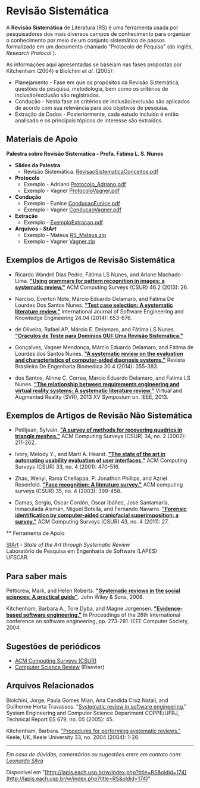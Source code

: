 # Revisão Sistemática

A **Revisão Sistemática** de Literatura (RS) é uma ferramenta usada por pesquisadores dos mais diversos campos de conhecimento para organizar o conhecimento por meio de um conjunto sistemático de passos formalizado em um documento chamado "Protocolo de Pequisa" (do inglês, _Research Protocol_ ).

As informações aqui apresentadas se baseiam nas fases propostas por Kitchenham (2004) e Biolchini _et al._ (2005):

*   Planejamento - Fase em que os propósitos da Revisão Sistemática, questões de pesquisa, metodologia, bem como os critérios de inclusão/exclusão são registrados.
*   Condução - Nesta fase os critérios de inclusão/exclusão são aplicados de acordo com sua relevância para aos objetivos de pesquisa.
*   Extração de Dados - Posteriormente, cada estudo incluído é então analisado e os principais tópicos de interesse são extraídos.

  

## Materiais de Apoio
<object style="width:100%;height:100%;width: 820px; height: 461.25px; float: none; clear: both; margin: 2px auto;" data="http://www.youtube.com/embed/Wgaw97mTKWM">
</object>
  
**Palestra sobre Revisão Sistemática - Profa. Fátima L. S. Nunes**

  

*   **Slides da Palestra**
    *   Revisão Sistemática. [RevisaoSistematicaConceitos.pdf](/https://github.com/lapisusp/lapisusp.github.io/blob/master/files/RevisaoSistematicaConceitos.pdf)
*   **Protocolo**
    *   Exemplo - Adriano [Protocolo_Adriano.pdf](/files/Protocolo_Adriano.pdf)
    *   Exemplo - Vagner [ProtocoloVagner.pdf](https://github.com/lapisusp/lapisusp.github.io/raw/master/files/ProtocoloVagner.pdf)
*   **Condução**
    *   Exemplo - Eunice [ConducaoEunice.pdf](https://github.com/lapisusp/lapisusp.github.io/raw/master/files/ConducaoEunice.pdf)
    *   Exemplo - Vagner [ConducaoVagner.pdf](https://github.com/lapisusp/lapisusp.github.io/raw/master/files/ConducaoVagner.pdf)
*   **Extração**
    *   Exemplo - [ExemploExtracao.pdf](https://github.com/lapisusp/lapisusp.github.io/raw/master/files/ExemploExtracao.pdf)
*   **Arquivos - _StArt_**
    *   Exemplo - Mateus [RS_Mateus.zip](https://github.com/lapisusp/lapisusp.github.io/raw/master/files/RS_Mateus.zip)
    *   Exemplo - Vagner [Vagner.zip](https://github.com/lapisusp/lapisusp.github.io/raw/master/files/Vagner.zip)

## Exemplos de Artigos de Revisão Sistemática

*   Ricardo Wandré Dias Pedro, Fátima LS Nunes, and Ariane Machado-Lima. **["Using grammars for pattern recognition in images: a systematic review."](http://dl.acm.org.ez67.periodicos.capes.gov.br/citation.cfm?id=2543593)** ACM Computing Surveys (CSUR) 46.2 (2013): 26.

*   Narciso, Everton Note, Márcio Eduardo Delamaro, and Fátima De Lourdes Dos Santos Nunes. **["Test case selection: A systematic literature review."](http://www-worldscientific-com.ez67.periodicos.capes.gov.br/doi/abs/10.1142/S0218194014500259)** International Journal of Software Engineering and Knowledge Engineering 24.04 (2014): 653-676.

*   de Oliveira, Rafael AP, Márcio E. Delamaro, and Fátima LS Nunes. **["Oráculos de Teste para Domínios GUI: Uma Revisão Sistemática."](http://www.labes.icmc.usp.br/~rpaes/papers/SAST2009.pdf)**

*   Gonçalves, Vagner Mendonça, Márcio Eduardo Delamaro, and Fátima de Lourdes dos Santos Nunes. **["A systematic review on the evaluation and characteristics of computer-aided diagnosis systems."](http://www.scielo.br/scielo.php?pid=S1517-31512014000400008&script=sci_arttext&tlng=pt)** Revista Brasileira De Engenharia Biomedica 30.4 (2014): 355-383.

*   dos Santos, Alinne C. Correa, Marcio Eduardo Delamaro, and Fatima LS Nunes. **["The relationship between requirements engineering and virtual reality systems: A systematic literature review."](http://ieeexplore.ieee.org.ez67.periodicos.capes.gov.br/abstract/document/6655762/?reload=true)** Virtual and Augmented Reality (SVR), 2013 XV Symposium on. IEEE, 2013.

  

## Exemplos de Artigos de Revisão **Não** Sistemática

*   Petitjean, Sylvain. **["A survey of methods for recovering quadrics in triangle meshes."](https://dl.acm.org.ez67.periodicos.capes.gov.br/citation.cfm?id=508354)** ACM Computing Surveys (CSUR) 34, no. 2 (2002): 211-262.

*   Ivory, Melody Y., and Marti A. Hearst. **["The state of the art in automating usability evaluation of user interfaces."](https://dl.acm.org.ez67.periodicos.capes.gov.br/citation.cfm?id=503114)** ACM Computing Surveys (CSUR) 33, no. 4 (2001): 470-516.

*   Zhao, Wenyi, Rama Chellappa, P. Jonathon Phillips, and Azriel Rosenfeld. **["Face recognition: A literature survey."](https://dl.acm.org.ez67.periodicos.capes.gov.br/citation.cfm?id=508354)** ACM computing surveys (CSUR) 35, no. 4 (2003): 399-458.

*   Damas, Sergio, Oscar Cordón, Oscar Ibáñez, Jose Santamaría, Inmaculada Alemán, Miguel Botella, and Fernando Navarro. **["Forensic identification by computer-aided craniofacial superimposition: a survey."](https://dl.acm.org.ez67.periodicos.capes.gov.br/citation.cfm?id=1978806)** ACM Computing Surveys (CSUR) 43, no. 4 (2011): 27.

  

** Ferramenta de Apoio

[StArt](http://lapes.dc.ufscar.br/tools/start_tool) \- _State of the Art through Systematic Review_  
Laboratório de Pesquisa em Engenharia de Software (LAPES)  
UFSCAR.

  

## Para saber mais

Petticrew, Mark, and Helen Roberts. **["Systematic reviews in the social sciences: A practical guide"](http://onlinelibrary-wiley-com.ez67.periodicos.capes.gov.br/book/10.1002/9780470754887)**. John Wiley & Sons, 2008.

Kitchenham, Barbara A., Tore Dyba, and Magne Jorgensen. **["Evidence-based software engineering."](https://dl.acm.org.ez67.periodicos.capes.gov.br/citation.cfm?id=999432)** In Proceedings of the 26th international conference on software engineering, pp. 273-281. IEEE Computer Society, 2004.

  

## Sugestões de periódicos

*   [ACM Computing Surveys (CSUR)](https://dl.acm.org.ez67.periodicos.capes.gov.br/citation.cfm?id=J204)
*   [Computer Science Review](https://www.journals.elsevier.com/computer-science-review) (Elsevier)

## Arquivos Relacionados

Biolchini, Jorge, Paula Gomes Mian, Ana Candida Cruz Natali, and Guilherme Horta Travassos. "[Systematic review in software engineering.](ftp://161.24.19.221/ele/ivo/Leitura/biolchini_2005.pdf)" System Engineering and Computer Science Department COPPE/UFRJ, Technical Report ES 679, no. 05 (2005): 45.

Kitchenham, Barbara. ["Procedures for performing systematic reviews."](http://www.ifs.tuwien.ac.at/~weippl/systemicReviewsSoftwareEngineering.pdf) Keele, UK, Keele University 33, no. 2004 (2004): 1-26.

  

* * *

_Em caso de dúvidas, comentários ou sugestões entre em contato com: [Leonardo Silva](mailto:leonardosilva@usp.br)_

Disponível em "[http://lapis.each.usp.br/w/index.php?title=RS&oldid=174](http://lapis.each.usp.br/w/index.php?title=RS&oldid=174)"
